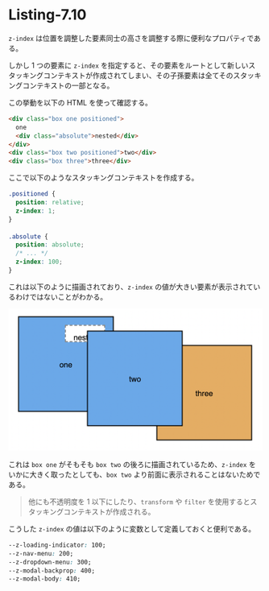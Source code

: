 # Listing-7.10

`z-index` は位置を調整した要素同士の高さを調整する際に便利なプロパティである。

しかし 1 つの要素に `z-index` を指定すると、その要素をルートとして新しいスタッキングコンテキストが作成されてしまい、その子孫要素は全てそのスタッキングコンテキストの一部となる。

この挙動を以下の HTML を使って確認する。

```html
<div class="box one positioned">
  one
  <div class="absolute">nested</div>
</div>
<div class="box two positioned">two</div>
<div class="box three">three</div>
```

ここで以下のようなスタッキングコンテキストを作成する。

```css
.positioned {
  position: relative;
  z-index: 1;
}

.absolute {
  position: absolute;
  /* ... */
  z-index: 100;
}
```

これは以下のように描画されており、`z-index` の値が大きい要素が表示されているわけではないことがわかる。

![](assets/2021-10-26-22-52-35.png)

これは `box one` がそもそも `box two` の後ろに描画されているため、`z-index` をいかに大きく取ったとしても、`box two` より前面に表示されることはないためである。

> 他にも不透明度を 1 以下にしたり、`transform` や `filter` を使用するとスタッキングコンテキストが作成される。

こうした `z-index` の値は以下のように変数として定義しておくと便利である。

```css
--z-loading-indicator: 100;
--z-nav-menu: 200;
--z-dropdown-menu: 300;
--z-modal-backprop: 400;
--z-modal-body: 410;
```
